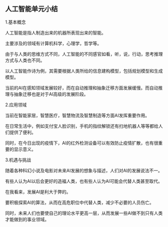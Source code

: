 ## 人工智能单元小结

1.基本概念

人工智能是指人制造出来的机器所表现出来的智能。

主要涉及的领域有计算机科学，心理学，哲学等。

由于与人类的思维方式不同，人工智能的不同感官如看，听，说，行动，思考推理方式与人类也不同。

以人工智能作诗为例，其需要根据人类所给的信息建构模型，包括规划模型和生成模型。

当前的AI在感知领域发展较好，而在自动推理和抽象迁移方面发展缓慢。而自动推理与抽象迁移也是对于AI高级的发展阶段。

2.应用领域

当前在智能家居，智慧医疗，智慧物流及智慧制造等方面AI发挥重要作用。

在日常生活中，例如支付宝人脸识别，手机的指纹解锁还有扫地机器人等等都给人们提供了便利。

同时，在今日出现的疫情下，AI的红外检测设备可以有效防止疫情扩散，也有很重要的显示意义。

3.机遇与挑战

随着各种科幻小说及电影对未来AI发展的想象与描述，人们对AI的发展说法不一。

有些人认为AI以后会更好的造福人类，也有些人认为AI可能会代替人类甚至取代。

在我看来，发展AI是利大于弊的。

要积极探索AI的算法，从而在高危职位中代替人类，减少不必要的人员伤亡。

同时，未来人们也要使自己的理论水平更高一层，从而发展一些AI做不到只有人类才能做到的事业领域。
